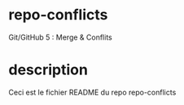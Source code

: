 # repo-conflicts
Git/GitHub 5 : Merge &amp; Conflits
# description
Ceci est le fichier README du repo repo-conflicts

